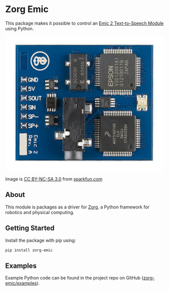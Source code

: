 # Zorg Emic

This package makes it possible to control an
[Emic 2 Text-to-Speech Module](https://www.sparkfun.com/products/11711)
using Python.

![Emic 2 Text-to-Speech Module](images/emic2.jpg)

Image is [CC BY-NC-SA 3.0](http://creativecommons.org/licenses/by-nc-sa/3.0/) from [sparkfun.com](https://www.sparkfun.com)

## About

This module is packages as a driver for [Zorg](https://zorg.github.io/),
a Python framework for robotics and physical computing.

## Getting Started

Install the package with pip using:

```bash
pip install zorg-emic
```

## Examples

Example Python code can be found in the project repo on GitHub ([zorg-emic/examples](https://github.com/zorg/zorg-emic/tree/master/examples)).
